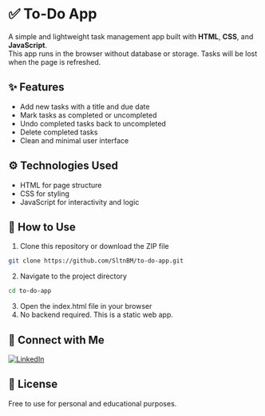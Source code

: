 # ✅ To-Do App
A simple and lightweight task management app built with **HTML**, **CSS**, and **JavaScript**.  
This app runs in the browser without database or storage. Tasks will be lost when the page is refreshed.

## ✨ Features
- Add new tasks with a title and due date
- Mark tasks as completed or uncompleted
- Undo completed tasks back to uncompleted
- Delete completed tasks
- Clean and minimal user interface


## ⚙️ Technologies Used
- HTML for page structure
- CSS for styling
- JavaScript for interactivity and logic

## 🚀 How to Use
1. Clone this repository or download the ZIP file
```bash
git clone https://github.com/SltnBM/to-do-app.git
```
2. Navigate to the project directory
```bash
cd to-do-app
```
3. Open the index.html file in your browser
4. No backend required. This is a static web app.

## 🤝 Connect with Me
[![LinkedIn](https://img.shields.io/badge/LinkedIn-Sultan%20Badra-blue?logo=linkedin&logoColor=white&style=flat-square)](https://www.linkedin.com/in/sultan-badra)

## 📄 License
Free to use for personal and educational purposes.